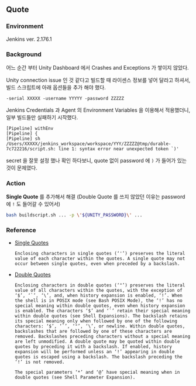 ## Quote

### Environment

Jenkins ver. 2.176.1

### Background

어느 순간 부터 Unity Dashboard 에서 Crashes and Exceptions 가 쌓이지 않았다.

Unity connection issue 인 것 같다고 빌드할 때 라이센스 정보를 넣어 달라고 하셔서, 빌드 스크립트에 아래 옵션들을 추가 해야 했다.

```
-serial XXXXX -username YYYYY -password ZZZZZ
```

Jenkins Credentials 과 Agent 의 Environment Variables 을 이용해서 적용했더니, 일부 빌드들만 실패하기 시작했다.

```
[Pipeline] withEnv
[Pipeline] {
[Pipeline] sh
/Users/XXXXX/jenkins_workspace/workspace/YYY/ZZZZZ@tmp/durable-7c722216/script.sh: line 1: syntax error near unexpected token `)'
```

secret 을 잘못 설정 했나 확인 하다보니, quote 없이 password 에 `)` 가 들어가 있는 것이 문제였다.

### Action

**Single Quote** 를 추가해서 해결 (Double Quote 를 쓰지 않았던 이유는 password 에 `!` 도 들어갈 수 있어서)

```bash
bash buildscript.sh ... -p \'${UNITY_PASSWORD}\' ...
```

### Reference

- [Single Quotes](http://www.gnu.org/software/bash/manual/html_node/Single-Quotes.html)
    ```
    Enclosing characters in single quotes (‘'’) preserves the literal value of each character within the quotes. A single quote may not occur between single quotes, even when preceded by a backslash.
    ```

- [Double Quotes](http://www.gnu.org/software/bash/manual/html_node/Double-Quotes.html)
    ```
    Enclosing characters in double quotes (‘"’) preserves the literal value of all characters within the quotes, with the exception of ‘$’, ‘`’, ‘\’, and, when history expansion is enabled, ‘!’. When the shell is in POSIX mode (see Bash POSIX Mode), the ‘!’ has no special meaning within double quotes, even when history expansion is enabled. The characters ‘$’ and ‘`’ retain their special meaning within double quotes (see Shell Expansions). The backslash retains its special meaning only when followed by one of the following characters: ‘$’, ‘`’, ‘"’, ‘\’, or newline. Within double quotes, backslashes that are followed by one of these characters are removed. Backslashes preceding characters without a special meaning are left unmodified. A double quote may be quoted within double quotes by preceding it with a backslash. If enabled, history expansion will be performed unless an ‘!’ appearing in double quotes is escaped using a backslash. The backslash preceding the ‘!’ is not removed.

    The special parameters ‘*’ and ‘@’ have special meaning when in double quotes (see Shell Parameter Expansion).
    ```
